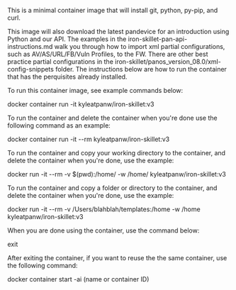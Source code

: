 This is a minimal container image that will install git, python, py-pip, and curl.

This image will also download the latest pandevice for an introduction using Python and our API.  The examples in the iron-skillet-pan-api-instructions.md walk you through how to import xml partial configurations, such as AV/AS/URL/FB/Vuln Profiles, to the FW.  There are other best practice partial configurations in the iron-skillet/panos_version_08.0/xml-config-snippets folder. The instructions below are how to run the container that has the perquisites already installed.

To run this container image, see example commands below:

docker container run -it kyleatpanw/iron-skillet:v3

To run the container and delete the container when you're done use the following command as an example:

docker container run -it --rm kyleatpanw/iron-skillet:v3

To run the container and copy your working directory to the container, and delete the container when you're done, use the example:

docker run -it --rm -v $(pwd):/home/ -w /home/ kyleatpanw/iron-skillet:v3

To run the container and copy a folder or directory to the container, and delete the container when you're done, use the example:

docker run -it --rm -v /Users/blahblah/templates:/home -w /home kyleatpanw/iron-skillet:v3

When you are done using the container, use the command below:

exit

After exiting the container, if you want to reuse the the same container, use the following command:

docker container start -ai (name or container ID)